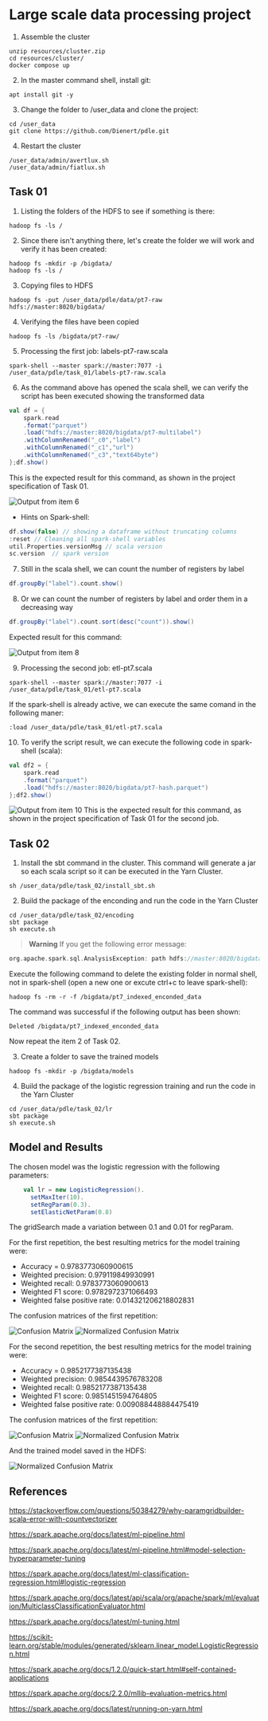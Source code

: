 # Large scale data processing project

1. Assemble the cluster
```
unzip resources/cluster.zip
cd resources/cluster/
docker compose up
```

2. In the master command shell, install git:
```
apt install git -y
```
3. Change the folder to /user_data and clone the project:
```
cd /user_data
git clone https://github.com/Dienert/pdle.git
```

4. Restart the cluster
```
/user_data/admin/avertlux.sh
/user_data/admin/fiatlux.sh
```

## Task 01

1. Listing the folders of the HDFS to see if something is there:
```
hadoop fs -ls /
```

2. Since there isn't anything there, let's create the folder we will work and verify it has been created:
```
hadoop fs -mkdir -p /bigdata/
hadoop fs -ls /
```

3. Copying files to HDFS
```
hadoop fs -put /user_data/pdle/data/pt7-raw hdfs://master:8020/bigdata/
```

4. Verifying the files have been copied
```
hadoop fs -ls /bigdata/pt7-raw/
```

5. Processing the first job: labels-pt7-raw.scala
```
spark-shell --master spark://master:7077 -i /user_data/pdle/task_01/labels-pt7-raw.scala
```

6. As the command above has opened the scala shell, we can verify the script has been executed showing the transformed data
```scala
val df = { 
	spark.read
	.format("parquet")
	.load("hdfs://master:8020/bigdata/pt7-multilabel")
	.withColumnRenamed("_c0","label")
	.withColumnRenamed("_c1","url")
	.withColumnRenamed("_c3","text64byte")
};df.show()
```

This is the expected result for this command, as shown in the project specification of Task 01.

<img src="images/output_01.png" alt="Output from item 6"/>

* Hints on Spark-shell:
```scala
df.show(false) // showing a dataframe without truncating columns
:reset // Cleaning all spark-shell variables
util.Properties.versionMsg // scala version
sc.version  // spark version
```

7. Still in the scala shell, we can count the number of registers by label
```scala
df.groupBy("label").count.show()
```

8. Or we can count the number of registers by label and order them in a decreasing way
```scala
df.groupBy("label").count.sort(desc("count")).show()
```
Expected result for this command:

<img src="images/output_02.png" alt="Output from item 8"/>


9. Processing the second job: etl-pt7.scala
```
spark-shell --master spark://master:7077 -i /user_data/pdle/task_01/etl-pt7.scala
```

If the spark-shell is already active, we can execute the same comand in the following maner:
```
:load /user_data/pdle/task_01/etl-pt7.scala
```

10. To verify the script result, we can execute the following code in spark-shell (scala):
```scala
val df2 = { 
	spark.read
	.format("parquet")
	.load("hdfs://master:8020/bigdata/pt7-hash.parquet")
};df2.show()
```

<img src="images/output_03.png" alt="Output from item 10"/>
This is the expected result for this command, as shown in the project specification of Task 01 for the second job.

<br />

## Task 02

1. Install the sbt command in the cluster. This command will generate a jar so each scala script so it can be executed in the Yarn Cluster.
```
sh /user_data/pdle/task_02/install_sbt.sh
```

2. Build the package of the enconding and run the code in the Yarn Cluster
```
cd /user_data/pdle/task_02/encoding
sbt package
sh execute.sh
```

> **Warning**
> If you get the following error message:

```scala
org.apache.spark.sql.AnalysisException: path hdfs://master:8020/bigdata/pt7_indexed_enconded_data already exists.
```

Execute the following command to delete the existing folder in normal shell, not in spark-shell (open a new one or excute ctrl+c to leave spark-shell):
```
hadoop fs -rm -r -f /bigdata/pt7_indexed_enconded_data
```

The command was successful if the following output has been shown:
```
Deleted /bigdata/pt7_indexed_enconded_data
```

Now repeat the item 2 of Task 02.

3. Create a folder to save the trained models
```
hadoop fs -mkdir -p /bigdata/models
```

4. Build the package of the logistic regression training and run the code in the Yarn Cluster
```
cd /user_data/pdle/task_02/lr
sbt package
sh execute.sh
```

## Model and Results

The chosen model was the logistic regression with the following parameters:
```scala
    val lr = new LogisticRegression().
      setMaxIter(10).
      setRegParam(0.3).
      setElasticNetParam(0.8)
```

The gridSearch made a variation between 0.1 and 0.01 for regParam.

For the first repetition, the best resulting metrics for the model training were:
* Accuracy = 0.9783773060900615
* Weighted precision: 0.979119849930991
* Weighted recall: 0.9783773060900613
* Weighted F1 score: 0.9782972371066493
* Weighted false positive rate: 0.014321206218802831

The confusion matrices of the first repetition:

<img src="images/cmatrix_01.png" alt="Confusion Matrix"/>
<img src="images/normalized_cmatrix_01.png" alt="Normalized Confusion Matrix"/>

For the second repetition, the best resulting metrics for the model training were:
* Accuracy = 0.9852177387135438
* Weighted precision: 0.9854439576783208
* Weighted recall: 0.9852177387135438
* Weighted F1 score: 0.9851451594764805
* Weighted false positive rate: 0.009088448884475419

The confusion matrices of the first repetition:

<img src="images/cmatrix_02.png" alt="Confusion Matrix"/>
<img src="images/normalized_cmatrix_02.png" alt="Normalized Confusion Matrix"/>

And the trained model saved in the HDFS:

<img src="images/saved_model.png" alt="Normalized Confusion Matrix"/>


## References

https://stackoverflow.com/questions/50384279/why-paramgridbuilder-scala-error-with-countvectorizer

https://spark.apache.org/docs/latest/ml-pipeline.html

https://spark.apache.org/docs/latest/ml-pipeline.html#model-selection-hyperparameter-tuning

https://spark.apache.org/docs/latest/ml-classification-regression.html#logistic-regression

https://spark.apache.org/docs/latest/api/scala/org/apache/spark/ml/evaluation/MulticlassClassificationEvaluator.html

https://spark.apache.org/docs/latest/ml-tuning.html

https://scikit-learn.org/stable/modules/generated/sklearn.linear_model.LogisticRegression.html

https://spark.apache.org/docs/1.2.0/quick-start.html#self-contained-applications

https://spark.apache.org/docs/2.2.0/mllib-evaluation-metrics.html

https://spark.apache.org/docs/latest/running-on-yarn.html